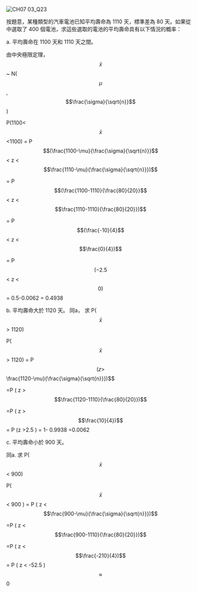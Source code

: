 ![CH07 03_Q23](https://github.com/user-attachments/assets/9f240e11-7553-4db2-af60-d9edc54b6a12)

按題意，某種類型的汽車電池已知平均壽命為 1110 天，標準差為 80 天。如果從中選取了 400 個電池，求這些選取的電池的平均壽命具有以下情況的概率：

a. 平均壽命在 1100 天和 1110 天之間。

由中央極限定理， $$\bar{x}$$ ~ N( $$\mu$$ , $$\frac{\sigma}{\sqrt{n}}$$ ) 

P(1100< $$\bar{x}$$ <1100) = P $$(\frac{1100-\mu}{\frac{\sigma}{\sqrt{n}}}$$ < z < $$\frac{1110-\mu}{\frac{\sigma}{\sqrt{n}}})$$

= P $$(\frac{1100-1110}{\frac{80}{20}}$$ < z < $$\frac{1110-1110}{\frac{80}{20}})$$

= P $$(\frac{-10}{4}$$ < z < $$\frac{0}{4})$$

= P $$(-2.5$$ < z < $$0)$$ = 0.5-0.0062 = 0.4938

b. 平均壽命大於 1120 天。
同a， 求 P( $$\bar{x}$$ > 1120)

P( $$\bar{x}$$ > 1120) = P $$( z > $$\frac{1120-\mu}{\frac{\sigma}{\sqrt{n}}})$$

=P ( z > $$\frac{1120-1110}{\frac{80}{20}})$$

=P ( z > $$\frac{10}{4})$$ = P (z >2.5 ) = 1- 0.9938 =0.0062


c. 平均壽命小於 900 天。

同a. 求 P( $$\bar{x}$$ < 900)

P( $$\bar{x}$$ < 900 ) = P ( z < $$\frac{900-\mu}{\frac{\sigma}{\sqrt{n}}})$$

=P ( z < $$\frac{900-1110}{\frac{80}{20}})$$

=P ( z < $$\frac{-210}{4})$$ = P ( z < -52.5 ) $$\approx$$ 0
